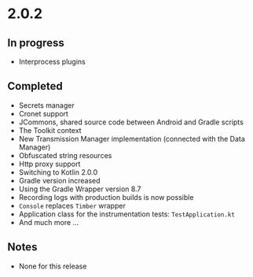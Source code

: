 # 2.0.2

## In progress

- Interprocess plugins

## Completed

- Secrets manager
- Cronet support
- JCommons, shared source code between Android and Gradle scripts
- The Toolkit context
- New Transmission Manager implementation (connected with the Data Manager)
- Obfuscated string resources
- Http proxy support
- Switching to Kotlin 2.0.0
- Gradle version increased
- Using the Gradle Wrapper version 8.7
- Recording logs with production builds is now possible
- `Console` replaces `Timber` wrapper
- Application class for the instrumentation tests: `TestApplication.kt`
- And much more ...

## Notes

- None for this release
